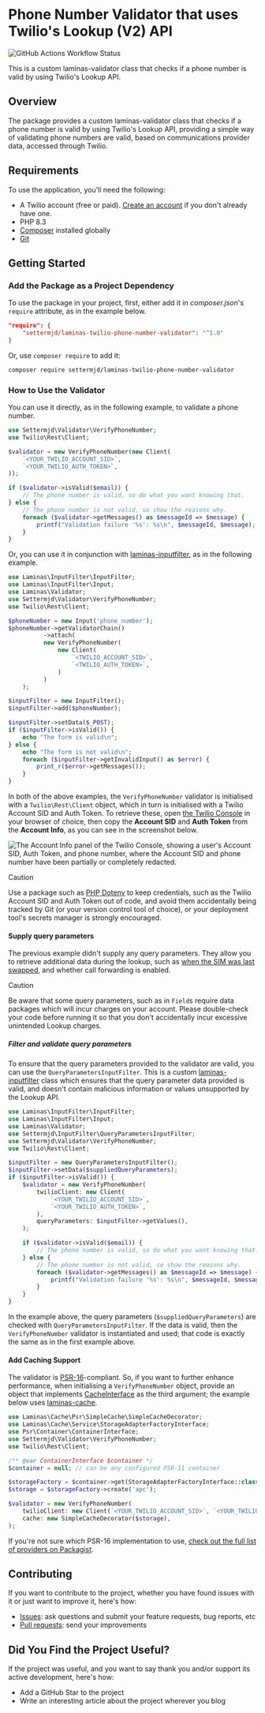 # Phone Number Validator that uses Twilio's Lookup (V2) API

![GitHub Actions Workflow Status](https://github.com/settermjd/laminas-phone-number-validator/actions/workflows/php.yml/badge.svg)

This is a custom laminas-validator class that checks if a phone number is valid by using Twilio's Lookup API.

## Overview

The package provides a custom laminas-validator class that checks if a phone number is valid by using Twilio's Lookup API, providing a simple way of validating phone numbers are valid, based on communications provider data, accessed through Twilio.

## Requirements

To use the application, you'll need the following:

- A Twilio account (free or paid).
  [Create an account][twilio-referral-url] if you don't already have one.
- PHP 8.3
- [Composer][composer-url] installed globally
- [Git][git-url]

## Getting Started

### Add the Package as a Project Dependency

To use the package in your project, first, either add it in _composer.json_'s `require` attribute, as in the example below.

```json
"require": {
    "settermjd/laminas-twilio-phone-number-validator": "^1.0"
}
```

Or, use `composer require` to add it:

```bash
composer require settermjd/laminas-twilio-phone-number-validator
```

### How to Use the Validator

You can use it directly, as in the following example, to validate a phone number.

```php
use Settermjd\Validator\VerifyPhoneNumber;
use Twilio\Rest\Client;

$validator = new VerifyPhoneNumber(new Client(
    `<YOUR_TWILIO_ACCOUNT_SID>`,
    `<YOUR_TWILIO_AUTH_TOKEN>`,
));

if ($validator->isValid($email)) {
    // The phone number is valid, so do what you want knowing that.
} else {
    // The phone number is not valid, so show the reasons why.
    foreach ($validator->getMessages() as $messageId => $message) {
        printf("Validation failure '%s': %s\n", $messageId, $message);
    }
}
```

Or, you can use it in conjunction with [laminas-inputfilter][laminas-inputfilter-url], as in the following example.

```php
use Laminas\InputFilter\InputFilter;
use Laminas\InputFilter\Input;
use Laminas\Validator;
use Settermjd\Validator\VerifyPhoneNumber;
use Twilio\Rest\Client;

$phoneNumber = new Input('phone_number');
$phoneNumber->getValidatorChain()
          ->attach(
          new VerifyPhoneNumber(
              new Client(
                  `<TWILIO_ACCOUNT_SID>`,
                  `<TWILIO_AUTH_TOKEN>`,
              )
          )
    );

$inputFilter = new InputFilter();
$inputFilter->add($phoneNumber);

$inputFilter->setData($_POST);
if ($inputFilter->isValid()) {
    echo "The form is valid\n";
} else {
    echo "The form is not valid\n";
    foreach ($inputFilter->getInvalidInput() as $error) {
        print_r($error->getMessages());
    }
}
```

In both of the above examples, the `VerifyPhoneNumber` validator is initialised with a `Twilio\Rest\Client` object, which in turn is initialised with a Twilio Account SID and Auth Token.
To retrieve these, open [the Twilio Console][twilio-console-url] in your browser of choice, then copy the **Account SID** and **Auth Token** from the **Account Info**, as you can see in the screenshot below.

![The Account Info panel of the Twilio Console, showing a user's Account SID, Auth Token, and phone number, where the Account SID and phone number have been partially or completely redacted.](./docs-orig/images/twilio-console-account-info-panel.png)

> [!CAUTION]
> Use a package such as [PHP Dotenv][phpdotenv-url] to keep credentials, such as the Twilio Account SID and Auth Token out of code, and avoid them accidentally being tracked by Git (or your version control tool of choice), or your deployment tool's secrets manager is strongly encouraged.

#### Supply query parameters

The previous example didn't supply any query parameters.
They allow you to retrieve additional data during the lookup, such as [when the SIM was last swapped](https://www.twilio.com/en-us/blog/how-to-detect-sim-swap-with-php-before-sending-sms-otp), and whether call forwarding is enabled.

> [!CAUTION]
> Be aware that some query parameters, such as in `Field`s require data packages which will incur charges on your account. Please double-check your code before running it so that you don't accidentally incur excessive unintended Lookup charges.

##### Filter and validate query parameters

To ensure that the query parameters provided to the validator are valid, you can use the `QueryParametersInputFilter`.
This is a custom [laminas-inputfilter](https://docs.laminas.dev/laminas-inputfilter/intro/) class which ensures that the query parameter data provided is valid, and doesn't contain malicious information or values unsupported by the Lookup API.

```php
use Laminas\InputFilter\InputFilter;
use Laminas\InputFilter\Input;
use Laminas\Validator;
use Settermjd\InputFilter\QueryParametersInputFilter;
use Settermjd\Validator\VerifyPhoneNumber;
use Twilio\Rest\Client;

$inputFilter = new QueryParametersInputFilter();
$inputFilter->setData($suppliedQueryParameters);
if ($inputFilter->isValid()) {
    $validator = new VerifyPhoneNumber(
        twilioClient: new Client(
            `<YOUR_TWILIO_ACCOUNT_SID>`,
            `<YOUR_TWILIO_AUTH_TOKEN>`,
        ),
        queryParameters: $inputFilter->getValues(),
    );

    if ($validator->isValid($email)) {
        // The phone number is valid, so do what you want knowing that.
    } else {
        // The phone number is not valid, so show the reasons why.
        foreach ($validator->getMessages() as $messageId => $message) {
            printf("Validation failure '%s': %s\n", $messageId, $message);
        }
    }
}
```

In the example above, the query parameters (`$suppliedQueryParameters`) are checked with `QueryParametersInputFilter`.
If the data is valid, then the `VerifyPhoneNumber` validator is instantiated and used; that code is exactly the same as in the first example above.

#### Add Caching Support

The validator is [PSR-16][psr16-url]-compliant.
So, if you want to further enhance performance, when initialising a `VerifyPhoneNumber` object, provide an object that implements [CacheInterface][cacheinterface-url] as the third argument; the example below uses [laminas-cache][laminascache-psr16-url].

```php
use Laminas\Cache\Psr\SimpleCache\SimpleCacheDecorator;
use Laminas\Cache\Service\StorageAdapterFactoryInterface;
use Psr\Container\ContainerInterface;
use Settermjd\Validator\VerifyPhoneNumber;
use Twilio\Rest\Client;

/** @var ContainerInterface $container */
$container = null; // can be any configured PSR-11 container

$storageFactory = $container->get(StorageAdapterFactoryInterface::class);
$storage = $storageFactory->create('apc');

$validator = new VerifyPhoneNumber(
    twilioClient: new Client(`<YOUR_TWILIO_ACCOUNT_SID>`, `<YOUR_TWILIO_AUTH_TOKEN>`), 
    cache: new SimpleCacheDecorator($storage),
);
```

If you're not sure which PSR-16 implementation to use, [check out the full list of providers on Packagist][simplecache-implementation-url].

## Contributing

If you want to contribute to the project, whether you have found issues with it or just want to improve it, here's how:

- [Issues][github-issues-url]: ask questions and submit your feature requests, bug reports, etc
- [Pull requests][github-pr-url]: send your improvements

## Did You Find the Project Useful?

If the project was useful, and you want to say thank you and/or support its active development, here's how:

- Add a GitHub Star to the project
- Write an interesting article about the project wherever you blog

[cacheinterface-url]: https://www.php-fig.org/psr/psr-16/#21-cacheinterface
[composer-url]: https://getcomposer.org
[git-url]: https://git-scm.com/downloads
[twilio-console-url]: https://console.twilio.com/
[twilio-referral-url]: http://www.twilio.com/referral/QlBtVJ
[github-issues-url]: https://github.com/settermjd/laminas-phone-number-validator/issues
[github-pr-url]: https://github.com/settermjd/laminas-phone-number-validator/pulls
[laminascache-psr16-url]: https://docs.laminas.dev/laminas-cache/v4/psr16/
[laminas-inputfilter-url]: https://docs.laminas.dev/laminas-inputfilter/
[phpdotenv-url]: https://github.com/vlucas/phpdotenv
[psr16-url]: https://www.php-fig.org/psr/psr-16/
[simplecache-implementation-url]: https://packagist.org/providers/psr/simple-cache-implementation
